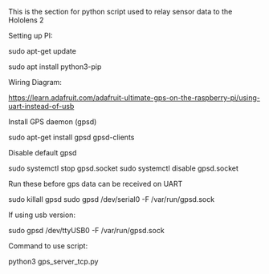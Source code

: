 This is the section for python script used to relay sensor data to the Hololens 2


Setting up PI:

sudo apt-get update

sudo apt install python3-pip



Wiring Diagram:

https://learn.adafruit.com/adafruit-ultimate-gps-on-the-raspberry-pi/using-uart-instead-of-usb


Install GPS daemon (gpsd)

sudo apt-get install gpsd gpsd-clients


Disable default gpsd

sudo systemctl stop gpsd.socket
sudo systemctl disable gpsd.socket


Run these before gps data can be received on UART

sudo killall gpsd
sudo gpsd /dev/serial0 -F /var/run/gpsd.sock


If using usb version:

sudo gpsd /dev/ttyUSB0 -F /var/run/gpsd.sock



Command to use script:

python3 gps_server_tcp.py
